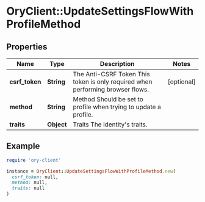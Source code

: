 # OryClient::UpdateSettingsFlowWithProfileMethod

## Properties

| Name | Type | Description | Notes |
| ---- | ---- | ----------- | ----- |
| **csrf_token** | **String** | The Anti-CSRF Token  This token is only required when performing browser flows. | [optional] |
| **method** | **String** | Method  Should be set to profile when trying to update a profile. |  |
| **traits** | **Object** | Traits  The identity&#39;s traits. |  |

## Example

```ruby
require 'ory-client'

instance = OryClient::UpdateSettingsFlowWithProfileMethod.new(
  csrf_token: null,
  method: null,
  traits: null
)
```

